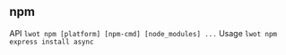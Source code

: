 ## npm
API
  `lwot npm [platform] [npm-cmd] [node_modules] ...`
Usage
  `lwot npm express install async`